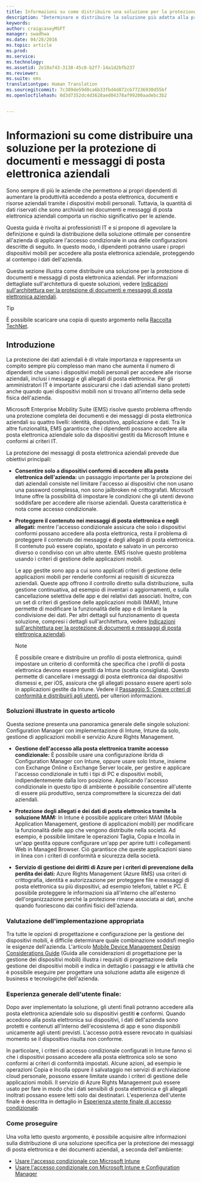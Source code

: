 ```yaml
---
title: Informazioni su come distribuire una soluzione per la protezione di documenti e messaggi di posta elettronica aziendali
description: "Determinare e distribuire la soluzione più adatta alla propria società per applicare l'accesso condizionale."
keywords: 
author: craigcaseyMSFT
manager: swadhwa
ms.date: 04/28/2016
ms.topic: article
ms.prod: 
ms.service: 
ms.technology: 
ms.assetid: 2e10af43-3138-45c0-b2f7-14a1d2bfb237
ms.reviewer: 
ms.suite: ems
translationtype: Human Translation
ms.sourcegitcommit: 7c389de59d0ca6b33fbd4d872cb77236930d55bf
ms.openlocfilehash: 0d3d7352dc4d3628aed04378af99200aadebc3b2


---
```


# Informazioni su come distribuire una soluzione per la protezione di documenti e messaggi di posta elettronica aziendali
Sono sempre di più le aziende che permettono ai propri dipendenti di aumentare la produttività accedendo a posta elettronica, documenti e risorse aziendali tramite i dispositivi mobili personali. Tuttavia, la quantità di dati riservati che sono archiviati nei documenti e messaggi di posta elettronica aziendali comporta un rischio significativo per le aziende.

Questa guida è rivolta ai professionisti IT e si propone di agevolare la definizione e quindi la distribuzione della soluzione ottimale per consentire all'azienda di applicare l'accesso condizionale in una delle configurazioni descritte di seguito. In questo modo, i dipendenti potranno usare i propri dispositivi mobili per accedere alla posta elettronica aziendale, proteggendo al contempo i dati dell'azienda.

Questa sezione illustra come distribuire una soluzione per la protezione di documenti e messaggi di posta elettronica aziendali. Per informazioni dettagliate sull'architettura di queste soluzioni, vedere [Indicazioni sull'architettura per la protezione di documenti e messaggi di posta elettronica aziendali](architecture-guidance-for-protecting-company-email-and-documents.md).

> [!TIP]
> È possibile scaricare una copia di questo argomento nella [Raccolta TechNet](https://gallery.technet.microsoft.com/Deploying-Enterprise-16499404).

## Introduzione
La protezione dei dati aziendali è di vitale importanza e rappresenta un compito sempre più complesso man mano che aumenta il numero di dipendenti che usano i dispositivi mobili personali per accedere alle risorse aziendali, inclusi i messaggi e gli allegati di posta elettronica. Per gli amministratori IT è importante assicurarsi che i dati aziendali siano protetti anche quando quei dispositivi mobili non si trovano all'interno della sede fisica dell'azienda.

Microsoft Enterprise Mobility Suite (EMS) risolve questo problema offrendo una protezione completa dei documenti e dei messaggi di posta elettronica aziendali su quattro livelli: identità, dispositivo, applicazione e dati. Tra le altre funzionalità, EMS garantisce che i dipendenti possano accedere alla posta elettronica aziendale solo da dispositivi gestiti da Microsoft Intune e conformi ai criteri IT.

La protezione dei messaggi di posta elettronica aziendali prevede due obiettivi principali:

-   **Consentire solo a dispositivi conformi di accedere alla posta elettronica dell'azienda:** un passaggio importante per la protezione dei dati aziendali consiste nel limitare l'accesso ai dispositivi che non usano una password complessa, non sono jailbroken né crittografati.  Microsoft Intune offre la possibilità di impostare le condizioni che gli utenti devono soddisfare per accedere alle risorse aziendali. Questa caratteristica è nota come accesso condizionale.

-   **Proteggere il contenuto nei messaggi di posta elettronica e negli allegati:** mentre l'accesso condizionale assicura che solo i dispositivi conformi possano accedere alla posta elettronica, resta il problema di proteggere il contenuto dei messaggi e degli allegati di posta elettronica.  Il contenuto può essere copiato, spostato e salvato in un percorso diverso o condiviso con un altro utente.  EMS risolve questo problema usando i criteri di gestione delle applicazioni mobili.

    Le app gestite sono app a cui sono applicati criteri di gestione delle applicazioni mobili per renderle conformi ai requisiti di sicurezza aziendali. Queste app offrono il controllo diretto sulla distribuzione, sulla gestione continuativa, ad esempio di inventari o aggiornamenti, e sulla cancellazione selettiva delle app e dei relativi dati associati. Inoltre, con un set di criteri di gestione delle applicazioni mobili (MAM), Intune permette di modificare la funzionalità delle app e di limitare la condivisione dei dati. Per altri dettagli sul funzionamento di questa soluzione, compresi i dettagli sull'architettura, vedere [Indicazioni sull'architettura per la protezione di documenti e messaggi di posta elettronica aziendali](architecture-guidance-for-protecting-company-email-and-documents.md).

    > [!NOTE]
    > È possibile creare e distribuire un profilo di posta elettronica, quindi impostare un criterio di conformità che specifica che i profili di posta elettronica devono essere gestiti da Intune (scelta consigliata). Questo permette di cancellare i messaggi di posta elettronica dai dispositivi dismessi e, per iOS, assicura che gli allegati possano essere aperti solo in applicazioni gestite da Intune. Vedere il [Passaggio 5: Creare criteri di conformità e distribuirli agli utenti.](conditional-access-intune-configmgr-exchange.md) per ulteriori informazioni.

### Soluzioni illustrate in questo articolo
Questa sezione presenta una panoramica generale delle singole soluzioni: Configuration Manager con implementazione di Intune, Intune da solo, gestione di applicazioni mobili e servizio Azure Rights Management.

-   **Gestione dell'accesso alla posta elettronica tramite accesso condizionale:** È possibile usare una configurazione ibrida di Configuration Manager con Intune, oppure usare solo Intune, insieme con Exchange Online o Exchange Server locale, per gestire e applicare l'accesso condizionale in tutti i tipi di PC e dispositivi mobili, indipendentemente dalla loro posizione. Applicando l'accesso condizionale in questo tipo di ambiente è possibile consentire all'utente di essere più produttivo, senza compromettere la sicurezza dei dati aziendali.

-   **Protezione degli allegati e dei dati di posta elettronica tramite la soluzione MAM:** In Intune è possibile applicare criteri MAM (Mobile Application Management, gestione di applicazioni mobili) per modificare la funzionalità delle app che vengono distribuite nella società. Ad esempio, è possibile limitare le operazioni Taglia, Copia e Incolla in un'app gestita oppure configurare un'app per aprire tutti i collegamenti Web in Managed Browser. Ciò garantisce che queste applicazioni siano in linea con i criteri di conformità e sicurezza della società.

-   **Servizio di gestione dei diritti di Azure per i criteri di prevenzione della perdita dei dati:** Azure Rights Management (Azure RMS) usa criteri di crittografia, identità e autorizzazione per proteggere file e messaggi di posta elettronica su più dispositivi, ad esempio telefoni, tablet e PC. È possibile proteggere le informazioni sia all'interno che all'esterno dell'organizzazione perché la protezione rimane associata ai dati, anche quando fuoriescono dai confini fisici dell'azienda.

### Valutazione dell'implementazione appropriata
Tra tutte le opzioni di progettazione e configurazione per la gestione dei dispositivi mobili, è difficile determinare quale combinazione soddisfi meglio le esigenze dell'azienda. L'articolo [Mobile Device Management Design Considerations Guide](mdm-design-considerations-guide.md) (Guida alle considerazioni di progettazione per la gestione dei dispositivi mobili) illustra i requisiti di progettazione della gestione dei dispositivi mobili e indica in dettaglio i passaggi e le attività che è possibile eseguire per progettare una soluzione adatta alle esigenze di business e tecnologiche dell'azienda.

### Esperienza generale dell'utente finale:
Dopo aver implementato la soluzione, gli utenti finali potranno accedere alla posta elettronica aziendale solo su dispositivi gestiti **e** conformi. Quando accedono alla posta elettronica sui dispositivi, i dati dell'azienda sono protetti e contenuti all'interno dell'ecosistema di app e sono disponibili unicamente agli utenti previsti. L'accesso potrà essere revocato in qualsiasi momento se il dispositivo risulta non conforme.

In particolare, i criteri di accesso condizionale configurati in Intune fanno sì che i dispositivi possano accedere alla posta elettronica solo se sono conformi ai criteri di conformità impostati. Alcune azioni, ad esempio le operazioni Copia e Incolla oppure il salvataggio nei servizi di archiviazione cloud personale, possono essere limitate usando i criteri di gestione delle applicazioni mobili. Il servizio di Azure Rights Management può essere usato per fare in modo che i dati sensibili di posta elettronica e gli allegati inoltrati possano essere letti solo dai destinatari. L'esperienza dell'utente finale è descritta in dettaglio in [Esperienza utente finale di accesso condizionale](end-user-experience-conditional-access.md).

### Come proseguire
Una volta letto questo argomento, è possibile acquisire altre informazioni sulla distribuzione di una soluzione specifica per la protezione dei messaggi di posta elettronica e dei documenti aziendali, a seconda dell'ambiente:

- [Usare l'accesso condizionale con Microsoft Intune](conditional-access-intune.md)
- [Usare l'accesso condizionale con Microsoft Intune e Configuration Manager](conditional-access-intune-configmgr.md)



<!--HONumber=Jul16_HO3-->


